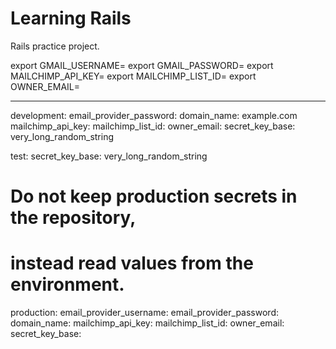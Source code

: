Learning Rails
==

Rails practice project.

export GMAIL_USERNAME=
export GMAIL_PASSWORD=
export MAILCHIMP_API_KEY=
export MAILCHIMP_LIST_ID=
export OWNER_EMAIL=


--------------------------------------


development: 
  email_provider_password: 
  domain_name: example.com
  mailchimp_api_key: 
  mailchimp_list_id: 
  owner_email: 
  secret_key_base: very_long_random_string

test:
  secret_key_base: very_long_random_string

# Do not keep production secrets in the repository,
# instead read values from the environment.
production:
  email_provider_username:
  email_provider_password: 
  domain_name:
  mailchimp_api_key:
  mailchimp_list_id:
  owner_email:
  secret_key_base:
  
